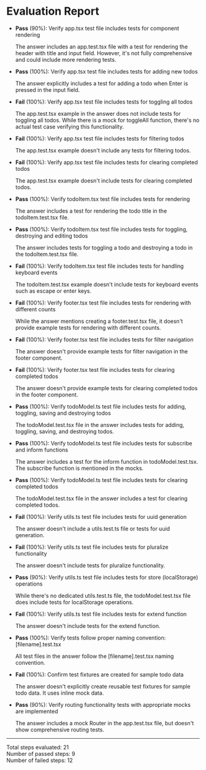 # Evaluation Report

- **Pass** (90%): Verify app.tsx test file includes tests for component rendering
  
  The answer includes an app.test.tsx file with a test for rendering the header with title and input field. However, it's not fully comprehensive and could include more rendering tests.

- **Pass** (100%): Verify app.tsx test file includes tests for adding new todos
  
  The answer explicitly includes a test for adding a todo when Enter is pressed in the input field.

- **Fail** (100%): Verify app.tsx test file includes tests for toggling all todos
  
  The app.test.tsx example in the answer does not include tests for toggling all todos. While there is a mock for toggleAll function, there's no actual test case verifying this functionality.

- **Fail** (100%): Verify app.tsx test file includes tests for filtering todos
  
  The app.test.tsx example doesn't include any tests for filtering todos.

- **Fail** (100%): Verify app.tsx test file includes tests for clearing completed todos
  
  The app.test.tsx example doesn't include tests for clearing completed todos.

- **Pass** (100%): Verify todoItem.tsx test file includes tests for rendering
  
  The answer includes a test for rendering the todo title in the todoItem.test.tsx file.

- **Pass** (100%): Verify todoItem.tsx test file includes tests for toggling, destroying and editing todos
  
  The answer includes tests for toggling a todo and destroying a todo in the todoItem.test.tsx file.

- **Fail** (100%): Verify todoItem.tsx test file includes tests for handling keyboard events
  
  The todoItem.test.tsx example doesn't include tests for keyboard events such as escape or enter keys.

- **Fail** (100%): Verify footer.tsx test file includes tests for rendering with different counts
  
  While the answer mentions creating a footer.test.tsx file, it doesn't provide example tests for rendering with different counts.

- **Fail** (100%): Verify footer.tsx test file includes tests for filter navigation
  
  The answer doesn't provide example tests for filter navigation in the footer component.

- **Fail** (100%): Verify footer.tsx test file includes tests for clearing completed todos
  
  The answer doesn't provide example tests for clearing completed todos in the footer component.

- **Pass** (100%): Verify todoModel.ts test file includes tests for adding, toggling, saving and destroying todos
  
  The todoModel.test.tsx file in the answer includes tests for adding, toggling, saving, and destroying todos.

- **Pass** (100%): Verify todoModel.ts test file includes tests for subscribe and inform functions
  
  The answer includes a test for the inform function in todoModel.test.tsx. The subscribe function is mentioned in the mocks.

- **Pass** (100%): Verify todoModel.ts test file includes tests for clearing completed todos
  
  The todoModel.test.tsx file in the answer includes a test for clearing completed todos.

- **Fail** (100%): Verify utils.ts test file includes tests for uuid generation
  
  The answer doesn't include a utils.test.ts file or tests for uuid generation.

- **Fail** (100%): Verify utils.ts test file includes tests for pluralize functionality
  
  The answer doesn't include tests for pluralize functionality.

- **Pass** (90%): Verify utils.ts test file includes tests for store (localStorage) operations
  
  While there's no dedicated utils.test.ts file, the todoModel.test.tsx file does include tests for localStorage operations.

- **Fail** (100%): Verify utils.ts test file includes tests for extend function
  
  The answer doesn't include tests for the extend function.

- **Pass** (100%): Verify tests follow proper naming convention: [filename].test.tsx
  
  All test files in the answer follow the [filename].test.tsx naming convention.

- **Fail** (100%): Confirm test fixtures are created for sample todo data
  
  The answer doesn't explicitly create reusable test fixtures for sample todo data. It uses inline mock data.

- **Pass** (90%): Verify routing functionality tests with appropriate mocks are implemented
  
  The answer includes a mock Router in the app.test.tsx file, but doesn't show comprehensive routing tests.

---

Total steps evaluated: 21  
Number of passed steps: 9  
Number of failed steps: 12